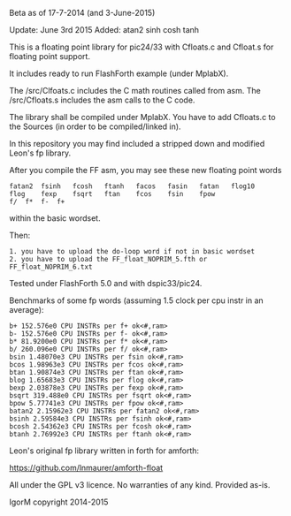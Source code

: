 Beta as of 17-7-2014 (and 3-June-2015)

Update: June 3rd 2015
Added: atan2 sinh cosh tanh

This is a floating point library for pic24/33 with Cfloats.c and Cfloat.s for floating point support.

It includes ready to run FlashForth example (under MplabX).

The /src/Clfoats.c includes the C math routines called from asm.
The /src/Cfloats.s includes the asm calls to the C code.

The library shall be compiled under MplabX. You have to add Cfloats.c to the Sources (in order to be compiled/linked in).

In this repository you may find included a stripped down and modified Leon's fp library.

After you compile the FF asm, you may see these new floating point words 

	fatan2	fsinh	fcosh	ftanh	facos	fasin	fatan	flog10
	flog	fexp	fsqrt	ftan	fcos	fsin	fpow
	f/	f*	f-	f+

within the basic wordset.

Then:

	1. you have to upload the do-loop word if not in basic wordset 
	2. you have to upload the FF_float_NOPRIM_5.fth	or FF_float_NOPRIM_6.txt  

Tested under FlashForth 5.0 and with dspic33/pic24. 

Benchmarks of some fp words (assuming 1.5 clock per cpu instr in an average):


	b+ 152.576e0 CPU INSTRs per f+ ok<#,ram>
	b- 152.576e0 CPU INSTRs per f- ok<#,ram>
	b* 81.9200e0 CPU INSTRs per f* ok<#,ram>
	b/ 260.096e0 CPU INSTRs per f/ ok<#,ram>
	bsin 1.48070e3 CPU INSTRs per fsin ok<#,ram>
	bcos 1.98963e3 CPU INSTRs per fcos ok<#,ram>
	btan 1.90874e3 CPU INSTRs per ftan ok<#,ram>
	blog 1.65683e3 CPU INSTRs per flog ok<#,ram>
	bexp 2.03878e3 CPU INSTRs per fexp ok<#,ram>
	bsqrt 319.488e0 CPU INSTRs per fsqrt ok<#,ram>
	bpow 5.77741e3 CPU INSTRs per fpow ok<#,ram>
	batan2 2.15962e3 CPU INSTRs per fatan2 ok<#,ram>
	bsinh 2.59584e3 CPU INSTRs per fsinh ok<#,ram>
	bcosh 2.54362e3 CPU INSTRs per fcosh ok<#,ram>
	btanh 2.76992e3 CPU INSTRs per ftanh ok<#,ram>


Leon's original fp library written in forth for amforth:

https://github.com/lnmaurer/amforth-float


All under the GPL v3 licence. No warranties of any kind. Provided as-is.

IgorM copyright 2014-2015

